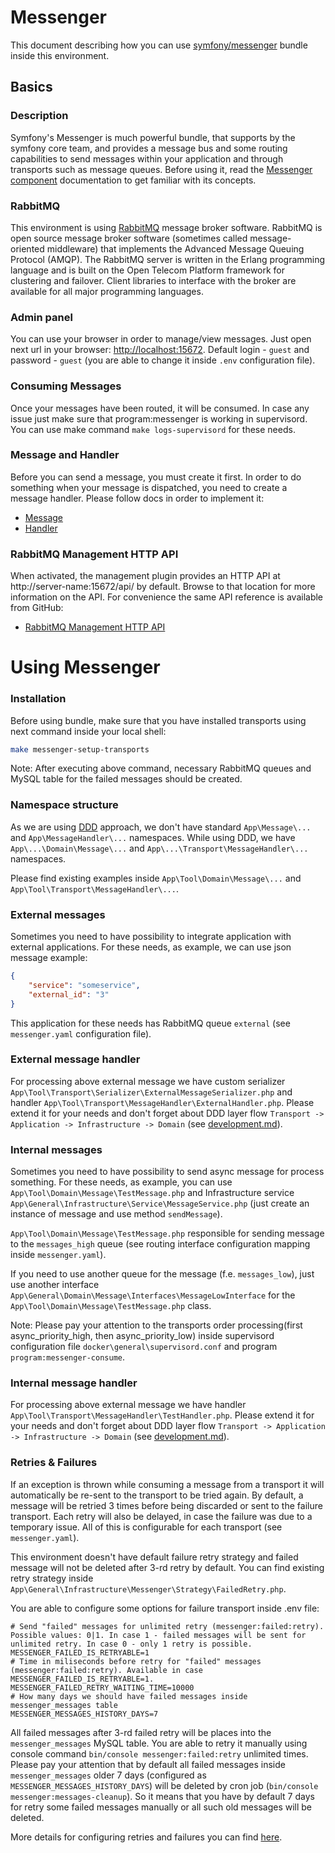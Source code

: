 # Messenger
This document describing how you can use [symfony/messenger](https://symfony.com/doc/current/messenger.html) bundle inside this environment.

## Basics

### Description
Symfony's Messenger is much powerful bundle, that supports by the symfony core team, and provides a message bus and some routing capabilities to send messages within your application and through transports such as message queues. Before using it, read the [Messenger component](https://symfony.com/doc/current/components/messenger.html) documentation to get familiar with its concepts.

### RabbitMQ
This environment is using [RabbitMQ](https://hub.docker.com/_/rabbitmq) message broker software. RabbitMQ is open source message broker software (sometimes called message-oriented middleware) that implements the Advanced Message Queuing Protocol (AMQP). The RabbitMQ server is written in the Erlang programming language and is built on the Open Telecom Platform framework for clustering and failover. Client libraries to interface with the broker are available for all major programming languages.

### Admin panel
You can use your browser in order to manage/view messages. Just open next url in your browser: [http://localhost:15672](http://localhost:15672). Default login - `guest` and password - `guest` (you are able to change it inside `.env` configuration file).

### Consuming Messages
Once your messages have been routed, it will be consumed. In case any issue just make sure that program:messenger is working in supervisord. You can use make command `make logs-supervisord` for these needs.

### Message and Handler
Before you can send a message, you must create it first. In order to do something when your message is dispatched, you need to create a message handler. Please follow docs in order to implement it:

* [Message](https://symfony.com/doc/current/messenger.html#creating-a-message-handler)
* [Handler](https://symfony.com/doc/current/messenger.html#creating-a-message-handler)

### RabbitMQ Management HTTP API
When activated, the management plugin provides an HTTP API at http://server-name:15672/api/ by default. Browse to that location for more information on the API. For convenience the same API reference is available from GitHub:
* [RabbitMQ Management HTTP API](https://rawcdn.githack.com/rabbitmq/rabbitmq-server/v3.11.5/deps/rabbitmq_management/priv/www/api/index.html)


# Using Messenger

### Installation
Before using bundle, make sure that you have installed transports using next command inside your local shell:

```bash
make messenger-setup-transports
```

Note: After executing above command, necessary RabbitMQ queues and MySQL table for the failed messages should be created.

### Namespace structure
As we are using [DDD](https://en.wikipedia.org/wiki/Domain-driven_design) approach, we don't have standard `App\Message\...` and `App\MessageHandler\...` namespaces. While using DDD, we have `App\...\Domain\Message\...` and `App\...\Transport\MessageHandler\...` namespaces.

Please find existing examples inside `App\Tool\Domain\Message\...` and `App\Tool\Transport\MessageHandler\...`.

### External messages
Sometimes you need to have possibility to integrate application with external applications. For these needs, as example, we can use json message example:

```json
{
    "service": "someservice",
    "external_id": "3"
}
```

This application for these needs has RabbitMQ queue `external` (see `messenger.yaml` configuration file).

### External message handler
For processing above external message we have custom serializer `App\Tool\Transport\Serializer\ExternalMessageSerializer.php` and handler `App\Tool\Transport\MessageHandler\ExternalHandler.php`. Please extend it for your needs and don't forget about DDD layer flow `Transport -> Application -> Infrastructure -> Domain` (see [development.md](development.md)).

### Internal messages
Sometimes you need to have possibility to send async message for process something. For these needs, as example, you can use `App\Tool\Domain\Message\TestMessage.php` and Infrastructure service `App\General\Infrastructure\Service\MessageService.php` (just create an instance of message and use method `sendMessage`).

`App\Tool\Domain\Message\TestMessage.php` responsible for sending message to the `messages_high` queue (see routing interface configuration mapping inside `messenger.yaml`).

If you need to use another queue for the message (f.e. `messages_low`), just use another interface `App\General\Domain\Message\Interfaces\MessageLowInterface` for the `App\Tool\Domain\Message\TestMessage.php` class.

Note: Please pay your attention to the transports order processing(first async_priority_high, then async_priority_low) inside supervisord configuration file `docker\general\supervisord.conf` and program `program:messenger-consume`.

### Internal message handler
For processing above external message we have handler `App\Tool\Transport\MessageHandler\TestHandler.php`. Please extend it for your needs and don't forget about DDD layer flow `Transport -> Application -> Infrastructure -> Domain` (see [development.md](development.md)).

### Retries & Failures
If an exception is thrown while consuming a message from a transport it will automatically be re-sent to the transport to be tried again. By default, a message will be retried 3 times before being discarded or sent to the failure transport. Each retry will also be delayed, in case the failure was due to a temporary issue. All of this is configurable for each transport (see `messenger.yaml`).

This environment doesn't have default failure retry strategy and failed message will not be deleted after 3-rd retry by default. You can find existing retry strategy inside `App\General\Infrastructure\Messenger\Strategy\FailedRetry.php`.

You are able to configure some options for failure transport inside .env file:

```dotenv
# Send "failed" messages for unlimited retry (messenger:failed:retry). Possible values: 0|1. In case 1 - failed messages will be sent for unlimited retry. In case 0 - only 1 retry is possible.
MESSENGER_FAILED_IS_RETRYABLE=1
# Time in miliseconds before retry for "failed" messages (messenger:failed:retry). Available in case MESSENGER_FAILED_IS_RETRYABLE=1.
MESSENGER_FAILED_RETRY_WAITING_TIME=10000
# How many days we should have failed messages inside messenger_messages table
MESSENGER_MESSAGES_HISTORY_DAYS=7
```

All failed messages after 3-rd failed retry will be places into the `messenger_messages` MySQL table. You are able to retry it manually using console command `bin/console messenger:failed:retry` unlimited times. Please pay your attention that by default all failed messages inside `messenger_messages` older 7 days (configured as `MESSENGER_MESSAGES_HISTORY_DAYS`) will be deleted by cron job (`bin/console messenger:messages-cleanup`). So it means that you have by default 7 days for retry some failed messages manually or all such old messages will be deleted.

More details for configuring retries and failures you can find [here](https://symfony.com/doc/current/messenger.html#retries-failures).
